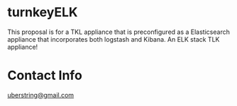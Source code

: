 # turnkeyELK
This proposal is for a TKL appliance that is preconfigured as a Elasticsearch appliance that incorporates both logstash and Kibana. An ELK stack TLK appliance!

# Contact Info
uberstring@gmail.com
